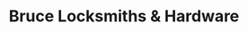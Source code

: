 ---
title: "Bruce Locksmiths & Hardware"
url: /forfar/bruce-locksmiths-and-hardware/
shop: locksmith
---